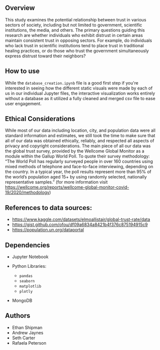 ## Overview
This study examines the potential relationship between trust in various sectors of society, including but not limited to government, scientific institutions, the media, and others. The primary questions guiding this research are whether individuals who exhibit distrust in certain areas maintain consistent trust in opposing sectors. For example, do individuals who lack trust in scientific institutions tend to place trust in traditional healing practices, or do those who trust the government simultaneously express distrust toward their neighbors?

## How to use
While the `database_creation.ipynb` file is a good first step if you're interested in seeing how the different static visuals were made by each of us in our individual Jupyter files, the interactive visualization works entirely without a database as it utilized a fully cleaned and merged csv file to ease user engagement.

## Ethical Considerations
While most of our data including location, city, and population data were all standard information and estimates, we still took the time to make sure that all of our data was obtained ethically, reliably, and respected all aspects of privacy and copyright considerations. The main piece of all our data was the global trust survey, provided by the Wellcome Global Monitor as a module within the Gallup World Poll. 
To quote their survey methodology: “The World Poll has regularly surveyed people in over 160 countries using mixed methods of telephone and face-to-face interviewing, depending on the country. In a typical year, the poll results represent more than 95% of the world’s population aged 15+ by using randomly selected, nationally representative samples.”
(for more information visit https://wellcome.org/reports/wellcome-global-monitor-covid-19/2020/methodology)

## References to data sources:
  - https://www.kaggle.com/datasets/elmoallistair/global-trust-rate/data
  - https://gist.github.com/ofou/df09a6834a8421b4f376c875194915c9
  - https://population.un.org/dataportal

## Dependencies
- Jupyter Notebook

- Python Libraries:
  - `pandas`
  - `seaborn`
  - `matplotlib`
  - `plotly`

- MongoDB

## Authors
- Ethan Shipman
- Andrew Jaynes
- Seth Carter
- Rafaela Peterson